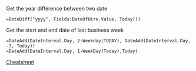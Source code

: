 Get the year difference between two date

    =DateDiff("yyyy", Fields!DateOfHire.Value, Today())
    
Get the start and end date of last business week

    =DateAdd(DateInterval.Day, 2-Weekday(TODAY), DateAdd(DateInterval.Day, -7, Today))
    =DateAdd(DateInterval.Day, 1-WeekDay(Today),Today)
    
[Cheatsheet](https://pragmaticworks.com/portfolio/ssrs-expressions-cheat-sheet/)
